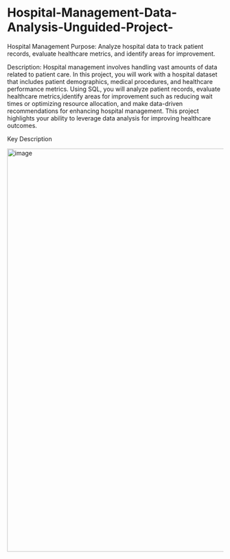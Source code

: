 # Hospital-Management-Data-Analysis-Unguided-Project-

Hospital Management
Purpose: Analyze hospital data to track patient records, evaluate healthcare metrics, and identify areas for improvement.

Description: Hospital management involves handling vast amounts of data related to patient care. 
In this project, you will work with a hospital dataset that includes patient demographics, medical procedures, and healthcare performance metrics. 
Using SQL, you will analyze patient records, evaluate healthcare metrics,identify areas for improvement such as reducing wait times or optimizing resource allocation, 
and make data-driven recommendations for enhancing hospital management. This project highlights your ability to leverage data analysis for improving healthcare outcomes.

Key	Description


<img width="937" alt="image" src="https://github.com/user-attachments/assets/1c51cc34-4c08-42a7-9336-6d6cbdd92de0">

